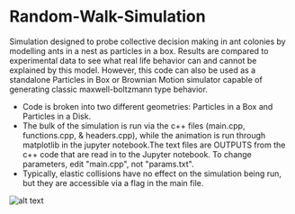 # Random-Walk-Simulation
Simulation designed to probe collective decision making in ant colonies by modelling ants in a nest as particles in a box. Results are compared to experimental data to see what real life behavior can and cannot be explained by this model. However, this code can also be used as a standalone Particles in Box or Brownian Motion simulator capable of generating classic maxwell-boltzmann type behavior. 

- Code is broken into two different geometries: Particles in a Box and Particles in a Disk.
- The bulk of the simulation is run via the c++ files (main.cpp, functions.cpp, & headers.cpp), while the animation is run through matplotlib in the jupyter notebook.The text files are OUTPUTS from the c++ code that are read in to the Jupyter notebook. To change parameters, edit "main.cpp", not "params.txt".
- Typically, elastic collisions have no effect on the simulation being run, but they are accessible via a flag in the main file.

![alt text](https://github.com/jakehanson/Random-Walk-Simulation/blob/dev/GIFS/10ants_1000steps_3000frames.gif)
